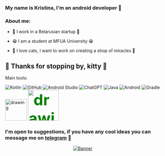 


### <div align=""> My name is Kristina, I'm an android developer 🐾 </div> 
### About me:

- 🐾 I work in a Belarusian startup 🐾
  
- 😁 I am a student at MFUA University 😁
  
- 🐸 I love cats, I want to work on creating a shop of miracles 🐾

🐾 Thanks for stopping by, kitty 🐸  
---
Main tools:

![Kotlin](https://img.shields.io/badge/kotlin-%237F52FF.svg?style=for-the-badge&logo=kotlin&logoColor=white)       ![GitHub](https://img.shields.io/badge/github-%23121011.svg?style=for-the-badge&logo=github&logoColor=white)      	![Android Studio](https://img.shields.io/badge/Android%20Studio-3DDC84.svg?style=for-the-badge&logo=android-studio&logoColor=white)    ![ChatGPT](https://img.shields.io/badge/chatGPT-74aa9c?style=for-the-badge&logo=openai&logoColor=white)  ![Java](https://img.shields.io/badge/java-%23ED8B00.svg?style=for-the-badge&logo=openjdk&logoColor=white)   ![Android](https://img.shields.io/badge/Android-3DDC84?style=for-the-badge&logo=android&logoColor=white)   ![Gradle](https://img.shields.io/badge/Gradle-02303A.svg?style=for-the-badge&logo=Gradle&logoColor=white)  <img src="https://eppleton.de/assets/rxbanner.jpg" alt="drawing" width="70">   <span style="color:green;font-weight:700;font-size:50px"> 
        <img padding-right="300px" src="https://s3.amazonaws.com/media-p.slid.es/uploads/329014/images/7904895/retrofit.jpg" alt="drawing" width="100"/>
### <div align=""> I'm open to suggestions, if you have any cool ideas you can message me on [telegram](https://t.me/kos_kaaA) 🐾</div> 
 

<p align="center"> 
  <a href="https://www.edisonlee55.com"><img src="https://i.giphy.com/media/y9hjvnO2bwJbO/giphy.webp" alt="Banner"></a>
</p>




